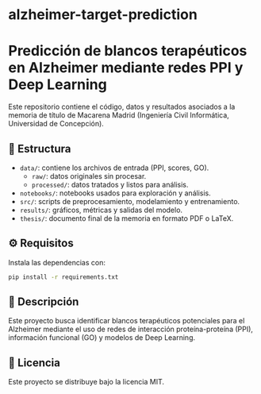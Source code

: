 # alzheimer-target-prediction

# Predicción de blancos terapéuticos en Alzheimer mediante redes PPI y Deep Learning

Este repositorio contiene el código, datos y resultados asociados a la memoria de título de Macarena Madrid (Ingeniería Civil Informática, Universidad de Concepción).

## 📁 Estructura

- `data/`: contiene los archivos de entrada (PPI, scores, GO).
  - `raw/`: datos originales sin procesar.
  - `processed/`: datos tratados y listos para análisis.
- `notebooks/`: notebooks usados para exploración y análisis.
- `src/`: scripts de preprocesamiento, modelamiento y entrenamiento.
- `results/`: gráficos, métricas y salidas del modelo.
- `thesis/`: documento final de la memoria en formato PDF o LaTeX.

## ⚙️ Requisitos

Instala las dependencias con:

```bash
pip install -r requirements.txt
```

## 🧠 Descripción

Este proyecto busca identificar blancos terapéuticos potenciales para el Alzheimer mediante el uso de redes de interacción proteína-proteína (PPI), información funcional (GO) y modelos de Deep Learning.

## 📄 Licencia

Este proyecto se distribuye bajo la licencia MIT.

